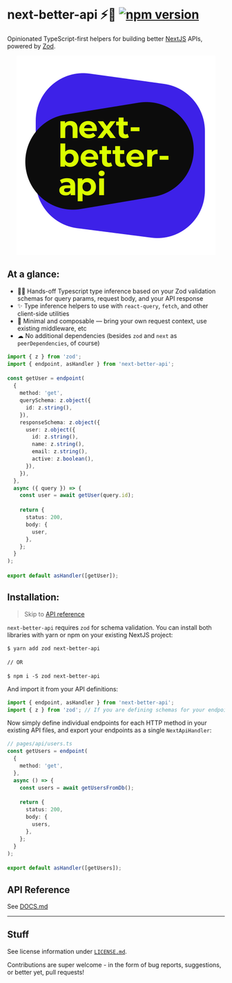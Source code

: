 # next-better-api ⚡️🔵 [![npm version](https://badge.fury.io/js/next-better-api.svg)](https://badge.fury.io/js/next-better-api)

Opinionated TypeScript-first helpers for building better [NextJS](https://nextjs.org/) APIs, powered by [Zod](https://github.com/colinhacks/zod).

<p align="center">
  <img src="./logo.svg">
</p>

## At a glance:

- 🙅‍♀️ Hands-off Typescript type inference based on your Zod validation schemas for query params, request body, and your API response
- ✨ Type inference helpers to use with `react-query`, `fetch`, and other client-side utilities
- 🔌 Minimal and composable &mdash; bring your own request context, use existing middleware, etc
- ☁ No additional dependencies (besides `zod` and `next` as `peerDependencies`, of course)

```ts
import { z } from 'zod';
import { endpoint, asHandler } from 'next-better-api';

const getUser = endpoint(
  {
    method: 'get',
    querySchema: z.object({
      id: z.string(),
    }),
    responseSchema: z.object({
      user: z.object({
        id: z.string(),
        name: z.string(),
        email: z.string(),
        active: z.boolean(),
      }),
    }),
  },
  async ({ query }) => {
    const user = await getUser(query.id);

    return {
      status: 200,
      body: {
        user,
      },
    };
  }
);

export default asHandler([getUser]);
```

## Installation:

> Skip to [API reference](./DOCS.md)

`next-better-api` requires `zod` for schema validation. You can install both libraries with yarn or npm on your existing NextJS project:

```shell
$ yarn add zod next-better-api

// OR

$ npm i -S zod next-better-api
```

And import it from your API definitions:

```ts
import { endpoint, asHandler } from 'next-better-api';
import { z } from 'zod'; // If you are defining schemas for your endpoints
```

Now simply define individual endpoints for each HTTP method in your existing API files,
and export your endpoints as a single `NextApiHandler`:

```ts
// pages/api/users.ts
const getUsers = endpoint(
  {
    method: 'get',
  },
  async () => {
    const users = await getUsersFromDb();

    return {
      status: 200,
      body: {
        users,
      },
    };
  }
);

export default asHandler([getUsers]);
```

## API Reference

See [DOCS.md](./DOCS.md)

---

## Stuff

See license information under [`LICENSE.md`](/LICENSE.md).

Contributions are super welcome - in the form of bug reports, suggestions, or better yet, pull requests!
